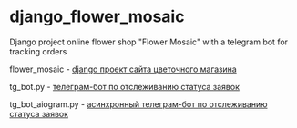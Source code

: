 # django_flower_mosaic
Django project online flower shop "Flower Mosaic" with a telegram bot for tracking orders

flower_mosaic - [django проект сайта цветочного магазина](https://github.com/vp-nocode/django_flower_mosaic/tree/main/flower_mosaic)

tg_bot.py - [телеграм-бот по отслеживанию статуса заявок](https://github.com/vp-nocode/django_flower_mosaic/blob/main/tg_bot.py)

tg_bot_aiogram.py - [асинхронный телеграм-бот по отслеживанию статуса заявок](https://github.com/vp-nocode/django_flower_mosaic/blob/main/tg_bot_aiogram.py)
